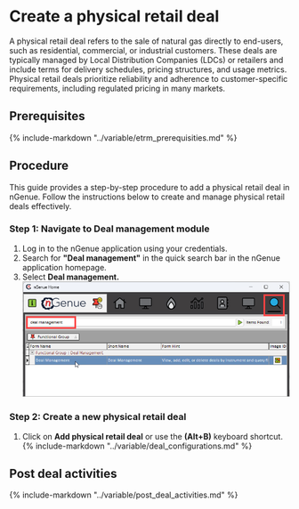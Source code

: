 # Create a physical retail deal

A physical retail deal refers to the sale of natural gas directly to end-users, such as residential, commercial, or industrial customers. These deals are typically managed by Local Distribution Companies (LDCs) or retailers and include terms for delivery schedules, pricing structures, and usage metrics. Physical retail deals prioritize reliability and adherence to customer-specific requirements, including regulated pricing in many markets.

## Prerequisites

{% include-markdown "../variable/etrm_prerequisities.md" %}

## Procedure

This guide provides a step-by-step procedure to add a physical retail deal in nGenue. Follow the instructions below to create and manage physical retail deals effectively.

### Step 1: Navigate to Deal management module

1. Log in to the nGenue application using your credentials.
2. Search for **"Deal management"** in the quick search bar in the nGenue application homepage.
3. Select **Deal management.**
![alt text](./images/deal_management_search_bar.png)

### Step 2: Create a new physical retail deal

1. Click on **Add physical retail deal** or use the **(Alt+B)** keyboard shortcut.
{% include-markdown "../variable/deal_configurations.md" %}

## Post deal activities

{% include-markdown "../variable/post_deal_activities.md" %}

